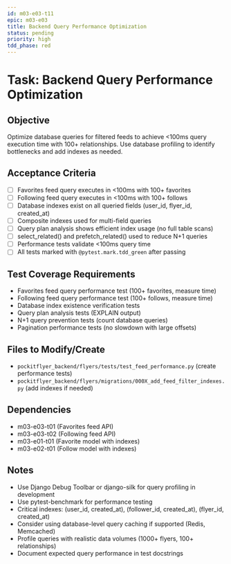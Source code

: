 ```yaml
---
id: m03-e03-t11
epic: m03-e03
title: Backend Query Performance Optimization
status: pending
priority: high
tdd_phase: red
---
```


# Task: Backend Query Performance Optimization

## Objective
Optimize database queries for filtered feeds to achieve <100ms query execution time with 100+ relationships. Use database profiling to identify bottlenecks and add indexes as needed.

## Acceptance Criteria
- [ ] Favorites feed query executes in <100ms with 100+ favorites
- [ ] Following feed query executes in <100ms with 100+ follows
- [ ] Database indexes exist on all queried fields (user_id, flyer_id, created_at)
- [ ] Composite indexes used for multi-field queries
- [ ] Query plan analysis shows efficient index usage (no full table scans)
- [ ] select_related() and prefetch_related() used to reduce N+1 queries
- [ ] Performance tests validate <100ms query time
- [ ] All tests marked with `@pytest.mark.tdd_green` after passing

## Test Coverage Requirements
- Favorites feed query performance test (100+ favorites, measure time)
- Following feed query performance test (100+ follows, measure time)
- Database index existence verification tests
- Query plan analysis tests (EXPLAIN output)
- N+1 query prevention tests (count database queries)
- Pagination performance tests (no slowdown with large offsets)

## Files to Modify/Create
- `pockitflyer_backend/flyers/tests/test_feed_performance.py` (create performance tests)
- `pockitflyer_backend/flyers/migrations/000X_add_feed_filter_indexes.py` (add indexes if needed)

## Dependencies
- m03-e03-t01 (Favorites feed API)
- m03-e03-t02 (Following feed API)
- m03-e01-t01 (Favorite model with indexes)
- m03-e02-t01 (Follow model with indexes)

## Notes
- Use Django Debug Toolbar or django-silk for query profiling in development
- Use pytest-benchmark for performance testing
- Critical indexes: (user_id, created_at), (follower_id, created_at), (flyer_id, created_at)
- Consider using database-level query caching if supported (Redis, Memcached)
- Profile queries with realistic data volumes (1000+ flyers, 100+ relationships)
- Document expected query performance in test docstrings
